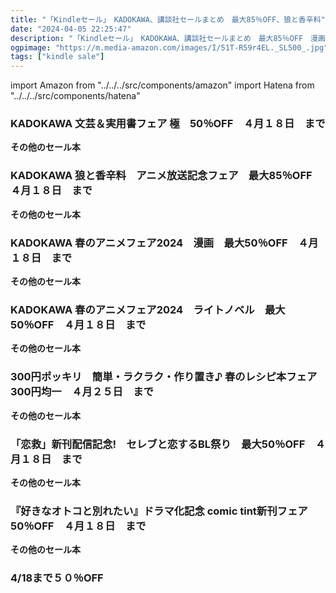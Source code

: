 ```yaml
---
title: "「Kindleセール」　KADOKAWA、講談社セールまとめ　最大85％OFF、狼と香辛料"
date: "2024-04-05 22:25:47"
description: "「Kindleセール」　KADOKAWA、講談社セールまとめ　最大85％OFF　漫画ライトノベルなど、狼と香辛料"
ogpimage: "https://m.media-amazon.com/images/I/51T-R59r4EL._SL500_.jpg"
tags: ["kindle sale"]
---
```

import Amazon from "../../../src/components/amazon"
import Hatena from "../../../src/components/hatena"






### KADOKAWA 文芸＆実用書フェア 極　50％OFF　４月１８日　まで


<Amazon asin="B09MYDTXSN" />



<Amazon asin="B0C1YJ4V15" />



<Amazon asin="B0CHM5MYG4" />


**その他のセール本**

<Hatena src="https://kyukyunyorituryo.github.io/kindle_sale/20240418s40099/" title=""/>

### KADOKAWA 狼と香辛料　アニメ放送記念フェア　最大85％OFF　４月１８日　まで


<Amazon asin="B082LRXJDV" />



<Amazon asin="B00CU33F1G" />



<Amazon asin="B01M1KV8X4" />


**その他のセール本**

<Hatena src="https://kyukyunyorituryo.github.io/kindle_sale/20240418s40080/" title=""/>

### KADOKAWA 春のアニメフェア2024　漫画　最大50％OFF　４月１８日　まで


<Amazon asin="B07B9SK2D4" />



<Amazon asin="B0BP6F9LZN" />



<Amazon asin="B0C1RRY9RD" />


**その他のセール本**

<Hatena src="https://kyukyunyorituryo.github.io/kindle_sale/20240418s40164manga/" title=""/>

### KADOKAWA 春のアニメフェア2024　ライトノベル　最大50％OFF　４月１８日　まで


<Amazon asin="B0CKKX2PNQ" />



<Amazon asin="B0CBJK6KYB" />



<Amazon asin="B0BQH829FF" />


**その他のセール本**

<Hatena src="https://kyukyunyorituryo.github.io/kindle_sale/20240418s40164light/" title=""/>

### 300円ポッキリ　簡単・ラクラク・作り置き♪ 春のレシピ本フェア　300円均一　４月２５日　まで


<Amazon asin="B00BWGV3SO" />



<Amazon asin="B07HMYN2FV" />



<Amazon asin="B073TVYR3T" />


**その他のセール本**

<Hatena src="https://kyukyunyorituryo.github.io/kindle_sale/20240425s40145/" title=""/>

### 「恋救」新刊配信記念!　セレブと恋するBL祭り　最大50％OFF　４月１８日　まで


<Amazon asin="B0CQJQNDC7" />



<Amazon asin="B08KRJ2DV3" />



<Amazon asin="B08T9GYHQH" />


**その他のセール本**

<Hatena src="https://kyukyunyorituryo.github.io/kindle_sale/20240418b34103/" title=""/>

### 『好きなオトコと別れたい』ドラマ化記念 comic tint新刊フェア　50％OFF　４月１８日　まで


<Amazon asin="B0CW2V7S4F" />


**その他のセール本**

<Hatena src="https://kyukyunyorituryo.github.io/kindle_sale/20240418s40185/" title=""/>

### 4/18まで５０％OFF

<Amazon asin="B07V6PRPDG" />

<Amazon asin="B0771G8P4X" />

<Amazon asin="B07GJK353J" />

